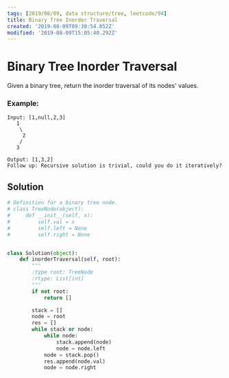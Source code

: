 ```yaml
---
tags: [2019/08/09, data structure/tree, leetcode/94]
title: Binary Tree Inorder Traversal
created: '2019-08-09T09:30:54.852Z'
modified: '2019-08-09T15:05:40.292Z'
---
```


#  Binary Tree Inorder Traversal

Given a binary tree, return the inorder traversal of its nodes' values.

### Example:

```
Input: [1,null,2,3]
   1
    \
     2
    /
   3

Output: [1,3,2]
Follow up: Recursive solution is trivial, could you do it iteratively?
```

## Solution

```python
# Definition for a binary tree node.
# class TreeNode(object):
#     def __init__(self, x):
#         self.val = x
#         self.left = None
#         self.right = None


class Solution(object):
    def inorderTraversal(self, root):
        """
        :type root: TreeNode
        :rtype: List[int]
        """
        if not root:
            return []

        stack = []
        node = root
        res = []
        while stack or node:
            while node:
                stack.append(node)
                node = node.left
            node = stack.pop()
            res.append(node.val)
            node = node.right
```
